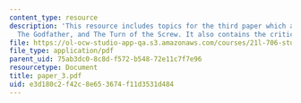 ```yaml
---
content_type: resource
description: 'This resource includes topics for the third paper which are the film:
  The Godfather, and The Turn of the Screw. It also contains the critics of the same.'
file: https://ol-ocw-studio-app-qa.s3.amazonaws.com/courses/21l-706-studies-in-film-fall-2005/e3d180c2f42c8e653674f11d3531d484_paper_3.pdf
file_type: application/pdf
parent_uid: 75ab3dc0-8c8d-f572-b548-72e11c7f7e96
resourcetype: Document
title: paper_3.pdf
uid: e3d180c2-f42c-8e65-3674-f11d3531d484
---
```

